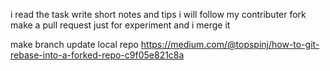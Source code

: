 i read the task
write short notes and tips i will follow
my contributer fork
make a pull request just for experiment and i merge it

make branch
update local repo
https://medium.com/@topspinj/how-to-git-rebase-into-a-forked-repo-c9f05e821c8a
